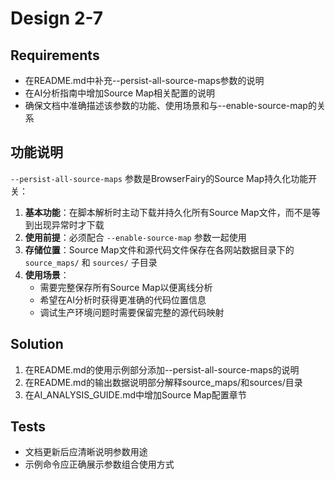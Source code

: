 # Design 2-7

## Requirements

- 在README.md中补充--persist-all-source-maps参数的说明
- 在AI分析指南中增加Source Map相关配置的说明
- 确保文档中准确描述该参数的功能、使用场景和与--enable-source-map的关系

## 功能说明

`--persist-all-source-maps` 参数是BrowserFairy的Source Map持久化功能开关：

1. **基本功能**：在脚本解析时主动下载并持久化所有Source Map文件，而不是等到出现异常时才下载
2. **使用前提**：必须配合 `--enable-source-map` 参数一起使用
3. **存储位置**：Source Map文件和源代码文件保存在各网站数据目录下的 `source_maps/` 和 `sources/` 子目录
4. **使用场景**：
   - 需要完整保存所有Source Map以便离线分析
   - 希望在AI分析时获得更准确的代码位置信息
   - 调试生产环境问题时需要保留完整的源代码映射

## Solution

1. 在README.md的使用示例部分添加--persist-all-source-maps的说明
2. 在README.md的输出数据说明部分解释source_maps/和sources/目录
3. 在AI_ANALYSIS_GUIDE.md中增加Source Map配置章节

## Tests

- 文档更新后应清晰说明参数用途
- 示例命令应正确展示参数组合使用方式